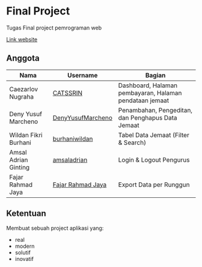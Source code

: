 # Final Project

Tugas Final project pemrograman web

[Link website](https://catssrin.github.io/FP-PemWeb-H/)

##  Anggota

|Nama|Username|Bagian| 
|----|--------|------|
|Caezarlov Nugraha|[CATSSRIN](https://github.com/CATSSRIN)|Dashboard, Halaman pembayaran, Halaman pendataan jemaat|
|Deny Yusuf Marcheno|[DenyYusufMarcheno](https://github.com/DenyYusufMarcheno)|Penambahan, Pengeditan, dan Penghapus Data Jemaat|
|Wildan Fikri Burhani|[burhaniwildan](https://github.com/burhaniwildan)|Tabel Data Jemaat (Filter & Search)|
|Amsal Adrian Ginting|[amsaladrian](https://github.com/amsaladrian)|Login & Logout Pengurus|
|Fajar Rahmad Jaya|[Fajar Rahmad Jaya](https://github.com/Fajar-RahmadJaya)|Export Data per Runggun|


## Ketentuan
Membuat sebuah project aplikasi yang:
- real 
- modern
- solutif
- inovatif



